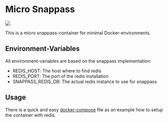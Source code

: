 # Micro Snappass
[![](https://images.microbadger.com/badges/image/nemoinho/snappass.svg)](https://microbadger.com/images/nemoinho/snappass "Get your own image badge on microbadger.com")

This is a micro snappass-container for minimal Docker-environments.

## Environment-Variables
All environment-variables are based on the snappass implementation:

- REDIS_HOST: The host where to find redis
- REDIS_PORT: The port of the redis installation
- SNAPPASS_REDIS_DB: The actual redis instance to use for snappass

## Usage
There is a quick and easy [docker-compose](https://github.com/nemoinho/snappass-dockerfile/blob/master/docker-compose.yml) file as an example how to setup the container with redis.
